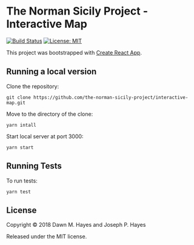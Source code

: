 # The Norman Sicily Project - Interactive Map

[![Build Status](https://travis-ci.org/the-norman-sicily-project/interactive-map.svg?branch=master)](https://travis-ci.org/the-norman-sicily-project/interactive-map)
[![License: MIT](https://img.shields.io/badge/License-MIT-yellow.svg)](https://opensource.org/licenses/MIT)

This project was bootstrapped with [Create React App](https://github.com/facebookincubator/create-react-app).

## Running a local version

Clone the repository:

    git clone https://github.com/the-norman-sicily-project/interactive-map.git

Move to the directory of the clone:

    yarn intall

Start local server at port 3000:

    yarn start

## Running Tests

To run tests:

    yarn test

## License

Copyright © 2018 Dawn M. Hayes and Joseph P. Hayes

Released under the MIT license.
